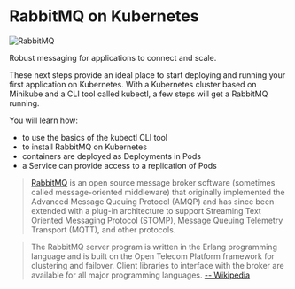 # RabbitMQ on Kubernetes #

![RabbitMQ](/javajon/courses/kubernetes-applications/rabbitmq/assets/rabbitmq.png "Robust messaging for applications to connect and scale.")

Robust messaging for applications to connect and scale.

These next steps provide an ideal place to start deploying and running your first application on Kubernetes. With a Kubernetes cluster based on Minikube and a CLI tool called kubectl, a few steps will get a RabbitMQ running.

You will learn how:

- to use the basics of the kubectl CLI tool
- to install RabbitMQ on Kubernetes
- containers are deployed as Deployments in Pods
- a Service can provide access to a replication of Pods

> [RabbitMQ](https://www.rabbitmq.com/) is an open source message broker software (sometimes called message-oriented middleware) that originally implemented the Advanced Message Queuing Protocol (AMQP) and has since been extended with a plug-in architecture to support Streaming Text Oriented Messaging Protocol (STOMP), Message Queuing Telemetry Transport (MQTT), and other protocols.

> The RabbitMQ server program is written in the Erlang programming language and is built on the Open Telecom Platform framework for clustering and failover. Client libraries to interface with the broker are available for all major programming languages. [-- Wikipedia](https://en.wikipedia.org/wiki/RabbitMQ)